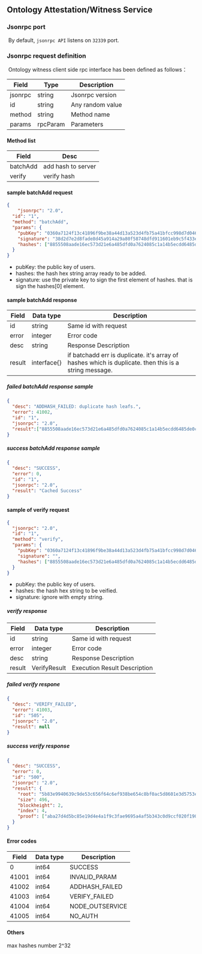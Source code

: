 ## 				Ontology Attestation/Witness Service

### Jsonrpc port

​	By default, `jsonrpc API` listens on `32339` port.

### Jsonrpc request definition

​	Ontology witness client side rpc  interface has been defined as follows：

| Field   | Type     | Description      |
| ------- | -------- | ---------------- |
| jsonrpc | string   | Jsonrpc version  |
| id      | string   | Any random value |
| method  | string   | Method name      |
| params  | rpcParam | Parameters       |

#### Method list

| Field    | Desc                |
| -------- | ------------------- |
| batchAdd | add hash  to server |
| verify   | verify hash         |

#### sample batchAdd request

```json
{
 	"jsonrpc": "2.0",
  "id": "1",
  "method": "batchAdd",
  "params": {
    "pubKey": "0360a7124f13c41896f9be38a44d13a523d4fb75a41bfcc998d7d046080cc04140",
    "signature": "38d2d7e2d8fade8d45a914a29a80f58748dfd911601eb9c5f433e0e924a935cae7424b0c48754f68736b850c6753632bbd67a270ba5e7f7b34abbf13dba5a0a3",
    "hashes": ["8855508aade16ec573d21e6a485dfd0a7624085c1a14b5ecdd6485de0c6839a4"]
  }
}
```

- pubKey:  the public key of users.
- hashes: the hash hex string  array ready to be added. 
- signature:  use the private key to sign the first element of hashes. that is sign the hashes[0] element.

#### sample batchAdd response

| Field  | Data type   | Description                                                  |
| ------ | ----------- | ------------------------------------------------------------ |
| id     | string      | Same id with request                                         |
| error  | integer     | Error code                                                   |
| desc   | string      | Response Description                                         |
| result | interface{} | if batchadd err is duplicate. it's array of hashes which is duplicate. then this is a string message. |

##### failed batchAdd response sample

```json
{
  "desc": "ADDHASH_FAILED: duplicate hash leafs.",
  "error": 41002,
  "id": "1",
  "jsonrpc": "2.0",
  "result":["8855508aade16ec573d21e6a485dfd0a7624085c1a14b5ecdd6485de0c6839a4","86f9649499b0080656c014aa244f654864bad4145c8513e9c8409f437d4a2b3b"]
}
```

##### success batchAdd response sample

```json
{
  "desc": "SUCCESS",
  "error": 0,
  "id": "1",
  "jsonrpc": "2.0",
  "result": "Cached Success"
}
```

#### sample of verify request

```json
{
  "jsonrpc": "2.0",
  "id": "1",
  "method": "verify",
  "params": {
    "pubKey": "0360a7124f13c41896f9be38a44d13a523d4fb75a41bfcc998d7d046080cc04140",
    "signature": "",
    "hashes": ["8855508aade16ec573d21e6a485dfd0a7624085c1a14b5ecdd6485de0c6839a4"]
  }
}
```

- pubKey:  the public key of users.
- hashes: the hash hex string to be veified.
- signature: ignore with empty string. 

##### verify response 

| Field  | Data type    | Description                  |
| ------ | ------------ | ---------------------------- |
| id     | string       | Same id with request         |
| error  | integer      | Error code                   |
| desc   | string       | Response Description         |
| result | VerifyResult | Execution Result Description |

##### failed verify respone

```json
{
  "desc": "VERIFY_FAILED",
  "error": 41003,
  "id": "505",
  "jsonrpc": "2.0",
  "result": null
}
```

##### success verify response

```json
{
  "desc": "SUCCESS",
  "error": 0,
  "id": "500",
  "jsonrpc": "2.0",
  "result": {
    "root": "5b83e9940639c9de53c656f64c6ef938be654c8bf0ac5d8601e3d5753ed79fe0",
    "size": 496,
    "blockheight": 2,
    "index": 4,
    "proof": ["aba27d4d5bc85e19d4e4a1f9c3fae9695a4af5b343c0d9ccf020f19010dc2504", "256b34c202dad7e5e59741ed4639aa22e720c02d07701be9467110728c987441", "23514df63f246deb32461ecf083da8f1af9ca194ec5184ee56e6ec41b585266c", "c27f92780d9aad92fc17dab715ae54d25e46dbe08b242ef3cf6a819a9051e75d", "1256c62c6c834d4001e97155eb65cfaa4342fe9e5fc9872ec97b99eef581ad8f", "0ba93e973d5f02b268a3474e566c23b995660978017b3cc8e7df712722376524", "83c68db78032f5604cb6683f4e2a0092f758a39733ed45b2b1040f239d49a822", "8892b436647f9ebbdf719c91eedd86a16db2ef52710685480652133ca90fb8d3"]
  }
}
```

#### Error codes

| Field | Data type | Description     |
| ----- | --------- | --------------- |
| 0     | int64     | SUCCESS         |
| 41001 | int64     | INVALID_PARAM   |
| 41002 | int64     | ADDHASH_FAILED  |
| 41003 | int64     | VERIFY_FAILED   |
| 41004 | int64     | NODE_OUTSERVICE |
| 41005 | int64     | NO_AUTH         |

#### Others

max hashes number 2^32